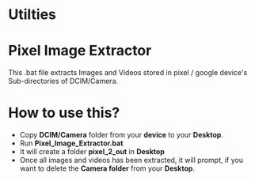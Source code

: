 # Utilties

# Pixel Image Extractor

This .bat file extracts Images and Videos stored in pixel / google device's Sub-directories of DCIM/Camera.

# How to use this?

* Copy **DCIM/Camera** folder from your **device** to your **Desktop**.
* Run **Pixel_Image_Extractor.bat**
* It will create a folder **pixel_2_out** in **Desktop**
* Once all images and videos has been extracted, it will prompt, if you want to delete the **Camera folder** from your **Desktop**.
